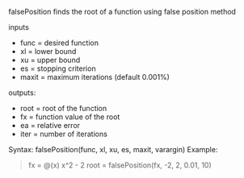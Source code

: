 falsePosition finds the root of a function using false position method

inputs
- func = desired function
- xl = lower bound
- xu = upper bound
- es = stopping criterion
- maxit = maximum iterations (default 0.001%)

outputs:
- root = root of the function
- fx = function value of the root
- ea = relative error
- iter = number of iterations 

Syntax: falsePosition(func, xl, xu, es, maxit, varargin)
Example: 

>fx = @(x) x^2 - 2
>root = falsePosition(fx, -2, 2, 0.01, 10) 
